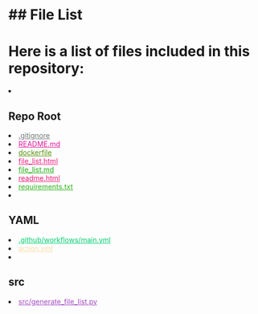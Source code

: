 # ## File List

# Here is a list of files included in this repository:

<li><h2>Repo Root</h2></li>
<li><a href="https://github.com/Nick2bad4u/UserStyles/blob/main/.gitignore" style="color: #6f7976;">.gitignore</a></li>
<li><a href="https://github.com/Nick2bad4u/UserStyles/blob/main/README.md" style="color: #e11b9b;">README.md</a></li>
<li><a href="https://github.com/Nick2bad4u/UserStyles/blob/main/dockerfile" style="color: #569208;">dockerfile</a></li>
<li><a href="https://github.com/Nick2bad4u/UserStyles/blob/main/file_list.html" style="color: #fa1f82;">file_list.html</a></li>
<li><a href="https://github.com/Nick2bad4u/UserStyles/blob/main/file_list.md" style="color: #20b014;">file_list.md</a></li>
<li><a href="https://github.com/Nick2bad4u/UserStyles/blob/main/readme.html" style="color: #ee1e77;">readme.html</a></li>
<li><a href="https://github.com/Nick2bad4u/UserStyles/blob/main/requirements.txt" style="color: #31b51e;">requirements.txt</a></li>
<li><h2>YAML</h2></li>
<li><a href="https://github.com/Nick2bad4u/UserStyles/blob/main/.github/workflows/main.yml" style="color: #00ce6f;">.github/workflows/main.yml</a></li>
<li><a href="https://github.com/Nick2bad4u/UserStyles/blob/main/action.yml" style="color: #f9dea9;">action.yml</a></li>
<li><h2>src</h2></li>
<li><a href="https://github.com/Nick2bad4u/UserStyles/blob/main/src/generate_file_list.py" style="color: #a34bc5;">src/generate_file_list.py</a></li>
</ul>